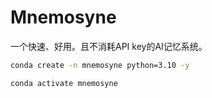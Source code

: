 # Mnemosyne
一个快速、好用。且不消耗API key的AI记忆系统。


```bash
conda create -n mnemosyne python=3.10 -y

conda activate mnemosyne
```
